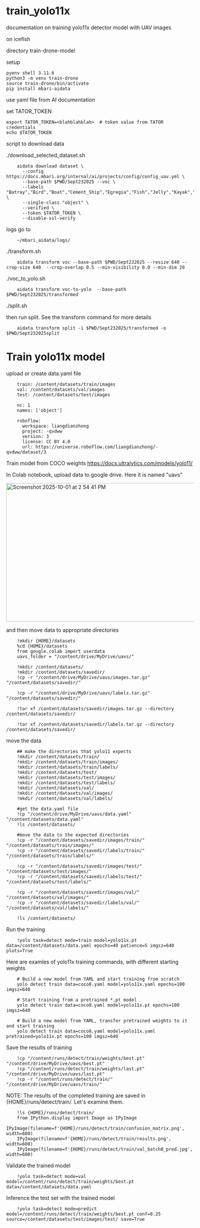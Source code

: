 # train_yolo11x
documentation on training yolo11x detector model with UAV images

on icefish

directory train-drone-model

setup

    pyenv shell 3.11.6
    python3 -m venv train-drone
    source train-drone/bin/activate
    pip install mbari-aidata

use yaml file from AI documentation

set TATOR_TOKEN

    export TATOR_TOKEN=<blahblahblah>  # token value from TATOR credentials
    echo $TATOR_TOKEN
    
script to download data

./download_selected_dataset.sh

        aidata download dataset \
          --config https://docs.mbari.org/internal/ai/projects/config/config_uav.yml \
          --base-path $PWD/Sept232025 --voc \
          --labels "Batray","Bird","Boat","Cement_Ship","Egregia","Fish","Jelly","Kayak","Kelp","Mola","Mooring_Buoy","Otter","Person","Pinniped","Secci_Disc","Shark","Surfboard","Velella_velella","Velella_velella_raft","Whale" \
          --single-class "object" \
          --verified \
          --token $TATOR_TOKEN \
          --disable-ssl-verify

logs go to

        ~/mbari_aidata/logs/

./transform.sh

        aidata transform voc --base-path $PWD/Sept232025 --resize 640 --crop-size 640  --crop-overlap 0.5 --min-visibility 0.0 --min-dim 20


./voc_to_yolo.sh

        aidata transform voc-to-yolo  --base-path $PWD/Sept232025/transformed

./split.sh

then run split. See the transform command for more details

        aidata transform split -i $PWD/Sept232025/transformed -o $PWD/Sept232025split


# Train yolo11x model



upload or create data.yaml file

        train: /content/datasets/train/images
        val: /content/datasets/val/images
        test: /content/datasets/test/images
        
        nc: 1
        names: ['object']
        
        roboflow:
          workspace: liangdianzhong
          project: -qvdww
          version: 3
          license: CC BY 4.0
          url: https://universe.roboflow.com/liangdianzhong/-qvdww/dataset/3

Train model from COCO weights  https://docs.ultralytics.com/models/yolo11/ 

In Colab notebook, upload data to google drive. Here it is named "uavs"

<img width="1450" height="372" alt="Screenshot 2025-10-01 at 2 54 41 PM" src="https://github.com/user-attachments/assets/b93e7812-a574-4997-a289-05553f39c937" />


and then move data to appropriate directories
        
        !mkdir {HOME}/datasets
        %cd {HOME}/datasets
        from google.colab import userdata
        uavs_folder = "/content/drive/MyDrive/uavs/"

        !mkdir /content/datasets/
        !mkdir /content/datasets/savedir/
        !cp -r "/content/drive/MyDrive/uavs/images.tar.gz" "/content/datasets/savedir/"

        !cp -r "/content/drive/MyDrive/uavs/labels.tar.gz" "/content/datasets/savedir/"

        !tar xf /content/datasets/savedir/images.tar.gz --directory /content/datasets/savedir/

        !tar xf /content/datasets/savedir/labels.tar.gz --directory /content/datasets/savedir/

move the data

        ## make the directories that yolo11 expects
        !mkdir /content/datasets/train/
        !mkdir /content/datasets/train/images/
        !mkdir /content/datasets/train/labels/
        !mkdir /content/datasets/test/
        !mkdir /content/datasets/test/images/
        !mkdir /content/datasets/test/labels/
        !mkdir /content/datasets/val/
        !mkdir /content/datasets/val/images/
        !mkdir /content/datasets/val/labels/
        
        #get the data.yaml file
        !cp "/content/drive/MyDrive/uavs/data.yaml" "/content/datasets/data.yaml"
        !ls /content/datasets/
        
        #move the data to the expected directories
        !cp -r "/content/datasets/savedir/images/train/" "/content/datasets/train/images/"
        !cp -r "/content/datasets/savedir/labels/train/" "/content/datasets/train/labels/"
        
        !cp -r "/content/datasets/savedir/images/test/" "/content/datasets/test/images/"
        !cp -r "/content/datasets/savedir/labels/test/" "/content/datasets/test/labels/"
        
        !cp -r "/content/datasets/savedir/images/val/" "/content/datasets/val/images/"
        !cp -r "/content/datasets/savedir/labels/val/" "/content/datasets/val/labels/"
        
        !ls /content/datasets/

Run the training 

        !yolo task=detect mode=train model=yolo11x.pt data=/content/datasets/data.yaml epochs=40 patience=5 imgsz=640 plots=True

Here are examles of yolo11x training commands, with different starting weights

        # Build a new model from YAML and start training from scratch
        yolo detect train data=coco8.yaml model=yolo11x.yaml epochs=100 imgsz=640
        
        # Start training from a pretrained *.pt model
        yolo detect train data=coco8.yaml model=yolo11x.pt epochs=100 imgsz=640
        
        # Build a new model from YAML, transfer pretrained weights to it and start training
        yolo detect train data=coco8.yaml model=yolo11x.yaml pretrained=yolo11x.pt epochs=100 imgsz=640

Save the results of training

        !cp "/content/runs/detect/train/weights/best.pt" "/content/drive/MyDrive/uavs/best.pt"
        !cp "/content/runs/detect/train/weights/last.pt" "/content/drive/MyDrive/uavs/last.pt"
        !cp -r "/content/runs/detect/train/" "/content/drive/MyDrive/uavs/train/"

NOTE: The results of the completed training are saved in {HOME}/runs/detect/train/. Let's examine them.

        !ls {HOME}/runs/detect/train/
        from IPython.display import Image as IPyImage
        IPyImage(filename=f'{HOME}/runs/detect/train/confusion_matrix.png', width=600)
        IPyImage(filename=f'{HOME}/runs/detect/train/results.png', width=600)
        IPyImage(filename=f'{HOME}/runs/detect/train/val_batch0_pred.jpg', width=600)

Validate the trained model

        !yolo task=detect mode=val model=/content/runs/detect/train/weights/best.pt data=/content/datasets/data.yaml

Inference the test set with the trained model

        !yolo task=detect mode=predict model=/content/runs/detect/train/weights/best.pt conf=0.25 source=/content/datasets/test/images/test/ save=True
